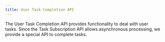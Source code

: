```yaml
---
title: User Task Completion API
---
```


The User Task Completion API provides functionality to deal with user tasks. Since the Task Subscription API allows asynchronous processing,
we provide a special API to complete tasks. 
